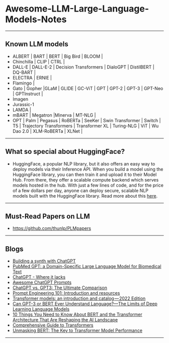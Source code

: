 # Awesome-LLM-Large-Language-Models-Notes
***

## Known LLM models
- ALBERT | BART | BERT | Big Bird | BLOOM |
- Chinchilla | CLIP | CTRL |
- DALL-E | DALL-E-2 | Decision Transformers | DialoGPT | DistilBERT | DQ-BART |
- ELECTRA | ERNIE |
- Flamingo |
- Gato | Gopher |GLaM | GLIDE | GC-ViT | GPT | GPT-2 | GPT-3 | GPT-Neo | GPTInstruct |
- Imagen
- Jurassic-1
- LAMDA |
- mBART | Megatron |Minerva | MT-NLG |
- OPT |
    Palm |
    Pegasus |
    RoBERTa |
    SeeKer |
    Swin Transformer |
    Switch |
    T5 |
    Trajectory Transformers |
    Transformer XL |
    Turing-NLG |
    ViT |
    Wu Dao 2.0 |
    XLM-RoBERTa |
    XLNet |
***

## What so special about HuggingFace?
- HuggingFace, a popular NLP library, but it also offers an easy way to deploy models via their Inference API. When you build a model using the HuggingFace library, you can then train it and upload it to their Model Hub. From there, they offer a scalable compute backend which serves models hosted in the hub. With just a few lines of code, and for the price of a few dollars per day, anyone can deploy secure, scalable NLP models built with the HuggingFace library. Read more about this [here](https://huggingface.co/pricing).
***

## Must-Read Papers on LLM
- https://github.com/thunlp/PLMpapers
*** 

## Blogs
- [Building a synth with ChatGPT](https://jlongster.com/building-a-synth-with-chatgpt)
- [PubMed GPT: a Domain-Specific Large Language Model for Biomedical Text](https://www.mosaicml.com/blog/introducing-pubmed-gpt)
- [ChatGPT - Where it lacks](https://cookup.ai/chatgpt/where-it-lacks/)
- [Awesome ChatGPT Prompts](https://github.com/f/awesome-chatgpt-prompts)
- [ChatGPT vs. GPT3: The Ultimate Comparison](https://dzone.com/articles/chatgpt-vs-gpt3-the-ultimate-comparison-features)
- [Prompt Engineering 101: Introduction and resources](https://amatriain.net/blog/PromptEngineering)
- [Transformer models: an introduction and catalog — 2022 Edition](https://amatriain.net/blog/transformer-models-an-introduction-and-catalog-2d1e9039f376/#GATO)
- [Can GPT-3 or BERT Ever Understand Language?⁠—The Limits of Deep Learning Language Models](https://neptune.ai/blog/gpt-3-bert-limits-of-deep-learning-language-models)
- [10 Things You Need to Know About BERT and the Transformer Architecture That Are Reshaping the AI Landscape](https://neptune.ai/blog/bert-and-the-transformer-architecture)
- [Comprehensive Guide to Transformers](https://neptune.ai/blog/comprehensive-guide-to-transformers)
- [Unmasking BERT: The Key to Transformer Model Performance](https://neptune.ai/blog/unmasking-bert-transformer-model-performance)
***
